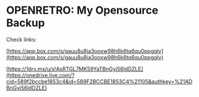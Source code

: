 OPENRETRO: My Opensource Backup
===============================

Check links:

[https://app.box.com/s/gauu8u8ja3ooxw98h6k6tq6qu0ppgqlv](https://app.box.com/s/gauu8u8ja3ooxw98h6k6tq6qu0ppgqlv)
 
[https://1drv.ms/u/s!AsRTGL7MK59YaTBnGyi56ldDZLE](https://onedrive.live.com/?cid=589f2bccbe1853c4&id=589F2BCCBE1853C4%21105&authkey=%21ADBnGyi56ldDZLE) 
